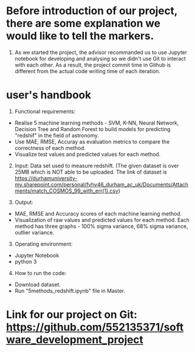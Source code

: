 # Before introduction of our project, there are some explanation we would like to tell the markers. 
1. As we started the project, the advisor recommanded us to use Jupyter notebook for developing and analysing so we didn't use Git to interact with each other. As a result, the project commit time in Github is different from the actual code writing time of each iteration.


# user's handbook
1. Functional requirements: 
- Realise 5 machine learning methods - SVM, K-NN, Neural Network, Decision Tree and Random Forest to build models for predicting "redshif" in the field of astronomy. 
- Use MAE, RMSE, Accuray as evaluation metrics to compare the correctness of each method.
- Visualize test values and predicted values for each method.
2. Input: Data set used to measure redshift. (The given dataset is over 25MB which is NOT able to be uploaded. The link of dataset is https://durhamuniversity-my.sharepoint.com/personal/fvhv46_durham_ac_uk/Documents/Attachments/match_COSMOS_99_with_err(1).csv)

2. Output:
- MAE, RMSE and Accuracy scores of each machine learning method.
- Visualization of raw values and predicted values for each method. Each method has three graphs - 100% sigma variance, 68% sigma variance, outlier variance.

3. Operating environment:
- Jupyter Notebook
- python 3

4. How to run the code:
- Download dataset.
- Run "5methods_redshift.ipynb" file in Master.

# Link for our project on Git: https://github.com/552135371/software_development_project
